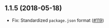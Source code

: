 ## 1.1.5 (2018-05-18)

- Fix: Standardized `package.json` format  ([#119](https://github.com/WordPress/packages/pull/119))
